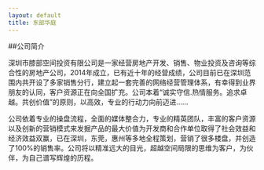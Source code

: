 ```yaml
---
layout: default
title: 东部华庭
---
```


##公司简介

深圳市膝部空间投资有限公司是一家经营房地产开发、销售、物业投资及咨询等综合性的房地产公司，2014年成立，已有近十年的经营成绩，公司目前已在深圳范围内共开设了多家销售分行，建立起一套完善的网络经营管理体系，有幸得到业界朋友的认同，客户资源正在向全国扩充。公司本着“诚实守信.热情服务。追求卓越。共创价值”的原则，以高效，专业的行动力向前迈进......

公司依着专业的操盘流程，全面的媒体整合力，专业的精英团队，丰富的客户资源以及创新的营销模式来发掘产品的最大价值为开发商和合作单位取得了社会效益和经济效益双赢，已在深圳，东莞，惠州等多地全程策划，营销了很多楼盘，并创造了100%的销售率。公司将以精准远大的目光，超越空间局限的思维为客户，为伙伴，为自己谱写辉煌的历程。